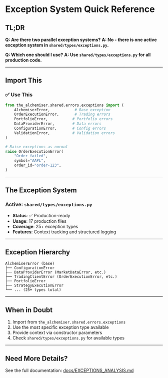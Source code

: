 # Exception System Quick Reference

## TL;DR

**Q: Are there two parallel exception systems?**
**A: No - there is one active exception system in `shared/types/exceptions.py`.**

**Q: Which one should I use?**
**A: Use `shared/types/exceptions.py` for all production code.**

---

## Import This

### ✅ Use This

```python
from the_alchemiser.shared.errors.exceptions import (
    AlchemiserError,           # Base exception
    OrderExecutionError,       # Trading errors
    PortfolioError,           # Portfolio errors  
    DataProviderError,        # Data errors
    ConfigurationError,       # Config errors
    ValidationError,          # Validation errors
)

# Raise exceptions as normal
raise OrderExecutionError(
    "Order failed",
    symbol="AAPL",
    order_id="order-123",
)
```

---

## The Exception System

### Active: `shared/types/exceptions.py`
- **Status**: ✅ Production-ready
- **Usage**: 17 production files 
- **Coverage**: 25+ exception types
- **Features**: Context tracking and structured logging

---

## Exception Hierarchy

```
AlchemiserError (base)
├── ConfigurationError
├── DataProviderError (MarketDataError, etc.)
├── TradingClientError (OrderExecutionError, etc.)
├── PortfolioError
├── StrategyExecutionError
└── ... (25+ types total)
```

---

## When in Doubt

1. Import from `the_alchemiser.shared.errors.exceptions`
2. Use the most specific exception type available
3. Provide context via constructor parameters
4. Check `shared/types/exceptions.py` for available types

---

## Need More Details?

See the full documentation: [docs/EXCEPTIONS_ANALYSIS.md](./EXCEPTIONS_ANALYSIS.md)
